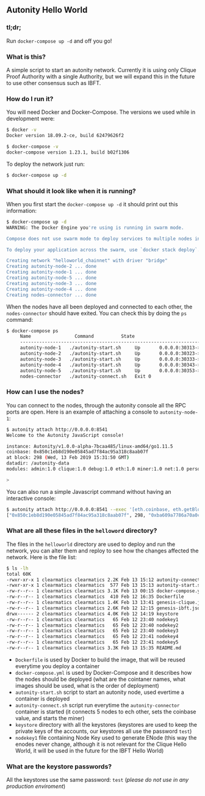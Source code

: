 ## Autonity Hello World

### tl;dr;

Run `docker-compose up -d` and off you go!

### What is this?

A simple script to start an autonity network. Currently it is using only Clique Proof Authority with a single Authority, but we will expand this in the future to use other consensus such as IBFT.

### How do I run it?

You will need Docker and Docker-Compose. The versions we used while in development were:

```bash
$ docker -v
Docker version 18.09.2-ce, build 62479626f2

$ docker-compose -v
docker-compose version 1.23.1, build b02f1306
```

To deploy the network just run:

```bash
$ docker-compose up -d
```

### What should it look like when it is running?

When you first start the `docker-compose up -d` it should print out this information:

```bash
$ docker-compose up -d
WARNING: The Docker Engine you're using is running in swarm mode.

Compose does not use swarm mode to deploy services to multiple nodes in a swarm. All containers will be scheduled on the current node.

To deploy your application across the swarm, use `docker stack deploy`.

Creating network "helloworld_chainnet" with driver "bridge"
Creating autonity-node-2 ... done
Creating autonity-node-1 ... done
Creating autonity-node-5 ... done
Creating autonity-node-3 ... done
Creating autonity-node-4 ... done
Creating nodes-connector ... done
```

When the nodes have all been deployed and connected to each other, the `nodes-connector` should have exited. You can check this by doing the `ps` command:

```bash
$ docker-compose ps
     Name                Command          State                                      Ports
     -----------------------------------------------------------------------------------------------------------------------------
     autonity-node-1   ./autonity-start.sh     Up       0.0.0.0:30313->30303/tcp, 0.0.0.0:30313->30303/udp, 0.0.0.0:8541->8545/tcp
     autonity-node-2   ./autonity-start.sh     Up       0.0.0.0:30323->30303/tcp, 0.0.0.0:30323->30303/udp, 0.0.0.0:8542->8545/tcp
     autonity-node-3   ./autonity-start.sh     Up       0.0.0.0:30333->30303/tcp, 0.0.0.0:30333->30303/udp, 0.0.0.0:8543->8545/tcp
     autonity-node-4   ./autonity-start.sh     Up       0.0.0.0:30343->30303/tcp, 0.0.0.0:30343->30303/udp, 0.0.0.0:8544->8545/tcp
     autonity-node-5   ./autonity-start.sh     Up       0.0.0.0:30353->30303/tcp, 0.0.0.0:30353->30303/udp, 0.0.0.0:8545->8545/tcp
     nodes-connector   ./autonity-connect.sh   Exit 0
```

### How can I use the nodes?

You can connect to the nodes, through the autonity console all the RPC ports are open. Here is an example of attaching a console to `autonity-node-1`:

```bash
$ autonity attach http://0.0.0.0:8541
Welcome to the Autonity JavaScript console!

instance: Autonity/v1.0.0-alpha-7bcaa485/linux-amd64/go1.11.5
coinbase: 0x850c1eb8d190e05845ad7f84ac95a318c8aab07f
at block: 298 (Wed, 13 Feb 2019 15:31:50 GMT)
datadir: /autonity-data
modules: admin:1.0 clique:1.0 debug:1.0 eth:1.0 miner:1.0 net:1.0 personal:1.0 rpc:1.0 txpool:1.0 web3:1.0

>
```

You can also run a simple Javascript command without having an interactive console:

```bash
$ autonity attach http://0.0.0.0:8541 --exec '[eth.coinbase, eth.getBlock("latest").number, eth.getBlock("latest").hash, eth.mining]'
["0x850c1eb8d190e05845ad7f84ac95a318c8aab07f", 298, "0xba609a7786a70a0c1be27c3f3325279512c004ba48c3a82e945cc3f45f1d045d", true]
```

### What are all these files in the `helloword` directory?

The files in the `helloworld` directory are used to deploy and run the network, you can alter them and reploy to see how the changes affected the network. Here is the file list:

```bash
$ ls -lh
total 60K
-rwxr-xr-x 1 clearmatics clearmatics 2.2K Feb 13 15:12 autonity-connect.sh
-rwxr-xr-x 1 clearmatics clearmatics  577 Feb 13 15:13 autonity-start.sh
-rw-r--r-- 1 clearmatics clearmatics 3.1K Feb 13 00:15 docker-compose.yml
-rw-r--r-- 1 clearmatics clearmatics  410 Feb 12 16:35 Dockerfile
-rw-r--r-- 1 clearmatics clearmatics 1.4K Feb 13 13:41 genesis-clique.json
-rw-r--r-- 1 clearmatics clearmatics 2.6K Feb 12 12:15 genesis-ibft.json
drwx------ 2 clearmatics clearmatics 4.0K Feb 12 14:19 keystore
-rw-r--r-- 1 clearmatics clearmatics   65 Feb 12 23:40 nodekey1
-rw-r--r-- 1 clearmatics clearmatics   65 Feb 12 23:40 nodekey2
-rw-r--r-- 1 clearmatics clearmatics   65 Feb 12 23:40 nodekey3
-rw-r--r-- 1 clearmatics clearmatics   65 Feb 12 23:41 nodekey4
-rw-r--r-- 1 clearmatics clearmatics   65 Feb 12 23:41 nodekey5
-rw-r--r-- 1 clearmatics clearmatics 3.3K Feb 13 15:35 README.md
```

* `Dockerfile` is used by Docker to build the image, that will be reused everytime you deploy a container
* `docker-compose.yml` is used by Docker-Compose and it describes how the nodes should be deployed (what are the cointaner names, what images should be used, what is the order of deployment)
* `autonity-start.sh` script to start an autonity node, used evertime a container is deployed
* `autonity-connect.sh` script run everytime the `autonity-connector` container is started (it connects 5 nodes to ech other, sets the coinbase value, and starts the miner)
* `keystore` directory with all the keystores (keystores are used to keep the private keys of the accounts, our keystores all use the password `test`)
* `nodekey1` file containing Node Key used to generate ENode (this way the enodes never change, although it is not relevant for the Clique Hello World, it will be used in the future for the IBFT Hello World)

### What are the keystore passwords?

All the keystores use the same password: `test` (*please do not use in any production enviroment*)
